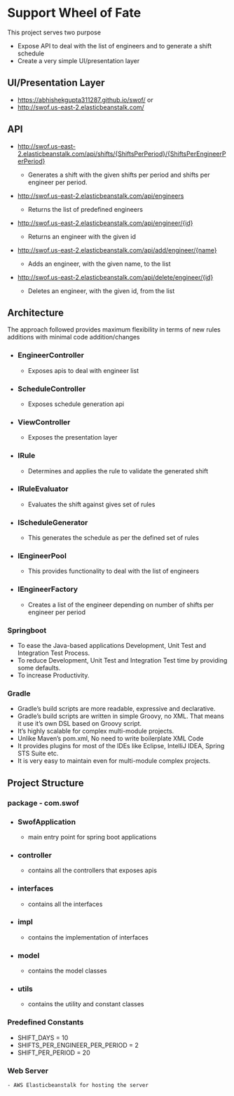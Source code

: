 # Support Wheel of Fate
This project serves two purpose
- Expose API to deal with the list of engineers and to generate a shift schedule
- Create a very simple UI/presentation layer

##   UI/Presentation Layer
- https://abhishekgupta311287.github.io/swof/
or
- http://swof.us-east-2.elasticbeanstalk.com/

##   API

- http://swof.us-east-2.elasticbeanstalk.com/api/shifts/{ShiftsPerPeriod}/{ShiftsPerEngineerPerPeriod}
    - Generates a shift with the given shifts per period and shifts per engineer per period.

- http://swof.us-east-2.elasticbeanstalk.com/api/engineers
    - Returns the list of predefined engineers

- http://swof.us-east-2.elasticbeanstalk.com/api/engineer/{id}
    - Returns an engineer with the given id

- http://swof.us-east-2.elasticbeanstalk.com/api/add/engineer/{name}
    - Adds an engineer, with the given name, to the list

- http://swof.us-east-2.elasticbeanstalk.com/api/delete/engineer/{id}
    - Deletes an engineer, with the given id, from the list

## Architecture
The approach followed provides maximum flexibility in terms of new rules additions with minimal code addition/changes

- ### EngineerController
    - Exposes apis to deal with engineer list

- ### ScheduleController
    - Exposes schedule generation api

- ### ViewController
    - Exposes the presentation layer

- ### IRule
    - Determines and applies the rule to validate the generated shift

- ### IRuleEvaluator
    - Evaluates the shift against gives set of rules

- ### IScheduleGenerator
    - This generates the schedule as per the defined set of rules

- ### IEngineerPool
   -  This provides functionality to deal with the list of engineers

- ### IEngineerFactory
   - Creates a list of the engineer depending on number of shifts per engineer per period

### Springboot
  -  To ease the Java-based applications Development, Unit Test and Integration Test Process.
  -  To reduce Development, Unit Test and Integration Test time by providing some defaults.
  -  To increase Productivity.

### Gradle
  - Gradle’s build scripts are more readable, expressive and declarative.
  - Gradle’s build scripts are written in simple Groovy, no XML. That means it use it’s own DSL based on Groovy script.
  - It’s highly scalable for complex multi-module projects.
  - Unlike Maven’s pom.xml, No need to write boilerplate XML Code
  - It provides plugins for most of the IDEs like Eclipse, IntelliJ IDEA, Spring STS Suite etc.
  - It is very easy to maintain even for multi-module complex projects.


##  Project Structure
### package - com.swof

- ### SwofApplication
    - main entry point for spring boot applications

- ### controller
    - contains all the controllers that exposes apis

- ### interfaces
    - contains all the interfaces

- ### impl
    - contains the implementation of interfaces

- ### model
    - contains the model classes

- ### utils
    - contains the utility and constant classes

### Predefined Constants
- SHIFT_DAYS = 10
- SHIFTS_PER_ENGINEER_PER_PERIOD = 2
- SHIFT_PER_PERIOD = 20

### Web Server
    - AWS Elasticbeanstalk for hosting the server



